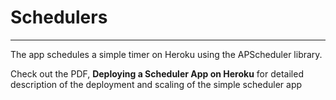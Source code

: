 # Schedulers
---
The app schedules a simple timer on Heroku using the APScheduler library.

Check out the PDF, **Deploying a Scheduler App on Heroku** for detailed description of the deployment and scaling of the simple scheduler app
